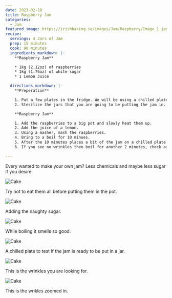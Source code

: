 ```yaml
---
date: 2023-02-18
title: Raspberry Jam
categories:
  - Jam
featured_image: https://irishbaking.ie/images/Jam/Raspberry/Image_1.jpg
recipe:
  servings: 4 Jars of Jam
  prep: 15 minutes
  cook: 90 minutes
  ingredients_markdown: |-
    **Raspberry Jam**

    * 1kg (2.12oz) of raspberries
    * 1kg (1.76oz) of white sugar
    * 1 Lemon Juice

  directions_markdown: |-
    **Preperation**

    1. Put a few plates in the fridge. We will be using a chilled plate to test if the jam is ready to be bottled.
    2. Sterilize the jars that you are going to be putting the jam in.

    **Raspberry Jam**

    1. Add the raspberries to a big pot and slowly heat them up. 
    2. Add the juice of a lemon.
    3. Using a masher, mash the raspberries. 
    4. Bring to a boil for 10 minues.
    5. After the 10 minutes places a bit of the jam on a chilled plate. Smudge it with your fingers. If it has wrinkles then the jam is done.
    6. If you see no wrinkles then boil for another 2 minutes, check again on the plate. Repeat untill you see wrinkles in the jam after smudging.

---
```

Every wanted to make your own jam? Less chemicals and maybe less sugar if you desire.

![Cake](https://irishbaking.ie/images/Jam/Raspberry/Image_2.jpg)

Try not to eat them all before putting them in the pot.

![Cake](https://irishbaking.ie/images/Jam/Raspberry/Image_3.jpg)

Adding the naughty sugar.

![Cake](https://irishbaking.ie/images/Jam/Raspberry/Image_4.jpg)

While boiling it smells so good.

![Cake](https://irishbaking.ie/images/Jam/Raspberry/Image_5.jpg)

A chilled plate to test if the jam is ready to be put in a jar.

![Cake](https://irishbaking.ie/images/Jam/Raspberry/Image_6.jpg)

This is the wrinkles you are looking for.

![Cake](https://irishbaking.ie/images/Jam/Raspberry/Image_5.jpg)

This is the wrikles zoomed in.
